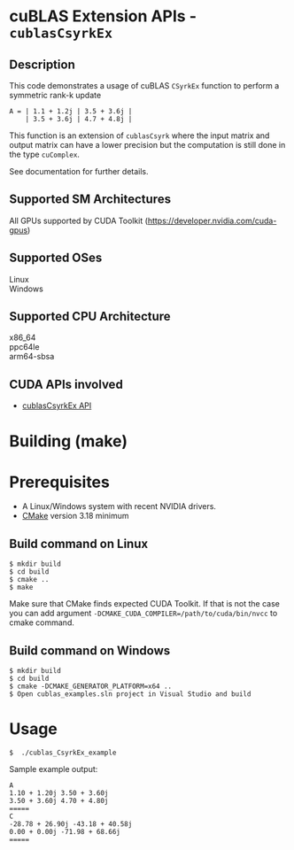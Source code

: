 # cuBLAS Extension APIs - `cublasCsyrkEx`

## Description

This code demonstrates a usage of cuBLAS `CSyrkEx` function to perform a symmetric rank-k update

```
A = | 1.1 + 1.2j | 3.5 + 3.6j |
    | 3.5 + 3.6j | 4.7 + 4.8j |
```

This function is an extension of `cublasCsyrk` where the input matrix and output matrix can have a lower precision but the computation is still done in the type `cuComplex`. 

See documentation for further details.

## Supported SM Architectures

All GPUs supported by CUDA Toolkit (https://developer.nvidia.com/cuda-gpus)  

## Supported OSes

Linux  
Windows

## Supported CPU Architecture

x86_64  
ppc64le  
arm64-sbsa

## CUDA APIs involved
- [cublasCsyrkEx API](https://docs.nvidia.com/cuda/cublas/index.html#cublas-csyrkEx)

# Building (make)

# Prerequisites
- A Linux/Windows system with recent NVIDIA drivers.
- [CMake](https://cmake.org/download) version 3.18 minimum

## Build command on Linux
```
$ mkdir build
$ cd build
$ cmake ..
$ make
```
Make sure that CMake finds expected CUDA Toolkit. If that is not the case you can add argument `-DCMAKE_CUDA_COMPILER=/path/to/cuda/bin/nvcc` to cmake command.

## Build command on Windows
```
$ mkdir build
$ cd build
$ cmake -DCMAKE_GENERATOR_PLATFORM=x64 ..
$ Open cublas_examples.sln project in Visual Studio and build
```

# Usage
```
$  ./cublas_CsyrkEx_example
```

Sample example output:

```
A
1.10 + 1.20j 3.50 + 3.60j 
3.50 + 3.60j 4.70 + 4.80j 
=====
C
-28.78 + 26.90j -43.18 + 40.58j 
0.00 + 0.00j -71.98 + 68.66j 
=====
```
